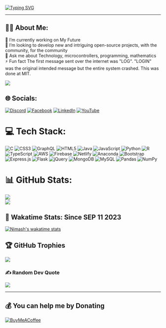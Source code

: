 [![Typing SVG](https://readme-typing-svg.demolab.com?font=Fira+Code&size=22&pause=1000&color=E718F7&width=1000&lines=Hi+%F0%9F%91%8B+I'm+Nimash+Eshan%2C+IT+Student+from+SriLanka+%F0%9F%98%83;Looking+for+Developing+new+and+Intriguing+open-source+projects+%E2%9C%A8)](https://nimasheshan.tk)
<hr>

## 🤹‍♂️ About Me:
🔭 I’m currently working on My Future<br>🤝 I’m looking to develop new and intriguing open-source projects, with the community, for the community<br>💬 Ask me about Technology, microcontrollers, programming, mathematics<br>⚡ Fun fact The first message sent over the internet was "LOG". "LOGIN" was the original intended message but the entire system crashed. This was done at MIT.

![](https://komarev.com/ghpvc/?username=nimash3eshan&color=blueviolet)


## 🌐 Socials:
[![Discord](https://img.shields.io/badge/Discord-%237289DA.svg?logo=discord&logoColor=white)](htttps://discord.gg/https://discord.gg/b9zVB6dw7R) [![Facebook](https://img.shields.io/badge/Facebook-%231877F2.svg?logo=Facebook&logoColor=white)](https://facebook.com/nimash0eshan) [![LinkedIn](https://img.shields.io/badge/LinkedIn-%230077B5.svg?logo=linkedin&logoColor=white)](https://linkedin.com/in/nimash-eshan) [![YouTube](https://img.shields.io/badge/YouTube-%23FF0000.svg?logo=YouTube&logoColor=white)](https://youtube.com/c/UCDO4QzXjw-UCDLfIm7daPCw) 

# 💻 Tech Stack:
![C](https://img.shields.io/badge/c-%2300599C.svg?style=plastic&logo=c&logoColor=white) ![CSS3](https://img.shields.io/badge/css3-%231572B6.svg?style=plastic&logo=css3&logoColor=white) ![GraphQL](https://img.shields.io/badge/-GraphQL-E10098?style=plastic&logo=graphql&logoColor=white) ![HTML5](https://img.shields.io/badge/html5-%23E34F26.svg?style=plastic&logo=html5&logoColor=white) ![Java](https://img.shields.io/badge/java-%23ED8B00.svg?style=plastic&logo=java&logoColor=white) ![JavaScript](https://img.shields.io/badge/javascript-%23323330.svg?style=plastic&logo=javascript&logoColor=%23F7DF1E) ![Python](https://img.shields.io/badge/python-3670A0?style=plastic&logo=python&logoColor=ffdd54) ![R](https://img.shields.io/badge/r-%23276DC3.svg?style=plastic&logo=r&logoColor=white) ![TypeScript](https://img.shields.io/badge/typescript-%23007ACC.svg?style=plastic&logo=typescript&logoColor=white) ![AWS](https://img.shields.io/badge/AWS-%23FF9900.svg?style=plastic&logo=amazon-aws&logoColor=white) ![Firebase](https://img.shields.io/badge/firebase-%23039BE5.svg?style=plastic&logo=firebase) ![Netlify](https://img.shields.io/badge/netlify-%23000000.svg?style=plastic&logo=netlify&logoColor=#00C7B7) ![Anaconda](https://img.shields.io/badge/Anaconda-%2344A833.svg?style=plastic&logo=anaconda&logoColor=white) ![Bootstrap](https://img.shields.io/badge/bootstrap-%23563D7C.svg?style=plastic&logo=bootstrap&logoColor=white) ![Express.js](https://img.shields.io/badge/express.js-%23404d59.svg?style=plastic&logo=express&logoColor=%2361DAFB) ![Flask](https://img.shields.io/badge/flask-%23000.svg?style=plastic&logo=flask&logoColor=white) ![jQuery](https://img.shields.io/badge/jquery-%230769AD.svg?style=plastic&logo=jquery&logoColor=white) ![MongoDB](https://img.shields.io/badge/MongoDB-%234ea94b.svg?style=plastic&logo=mongodb&logoColor=white) ![MySQL](https://img.shields.io/badge/mysql-%2300f.svg?style=plastic&logo=mysql&logoColor=white) ![Pandas](https://img.shields.io/badge/pandas-%23150458.svg?style=plastic&logo=pandas&logoColor=white) ![NumPy](https://img.shields.io/badge/numpy-%23013243.svg?style=plastic&logo=numpy&logoColor=white)
# 📊 GitHub Stats:
![](https://github-readme-stats.vercel.app/api?username=nimash3eshan&theme=merko&hide_border=false&include_all_commits=true&count_private=true)<br/>
![](https://github-readme-streak-stats.herokuapp.com/?user=nimash3eshan&theme=merko&hide_border=false)<br/>

## 🎯 Wakatime Stats: Since SEP 11 2023
[![Nimash's wakatime stats](https://github-readme-stats.vercel.app/api/wakatime?username=nimash&layout=compact&theme=radical&langs_count=8)](https://wakatime.com/@nimash)

## 🏆 GitHub Trophies
![](https://github-profile-trophy.vercel.app/?username=nimash3eshan&theme=juicyfresh&no-frame=false&no-bg=false&margin-w=4)

### ✍️ Random Dev Quote
![](https://quotes-github-readme.vercel.app/api?type=horizontal&theme=merko)


---

  ## 💰 You can help me by Donating
  [![BuyMeACoffee](https://img.shields.io/badge/Buy%20Me%20a%20Coffee-ffdd00?style=for-the-badge&logo=buy-me-a-coffee&logoColor=black)](https://buymeacoffee.com/nimasheshan) 

  <!-- Proudly created with GPRM ( https://gprm.itsvg.in ) -->
  
